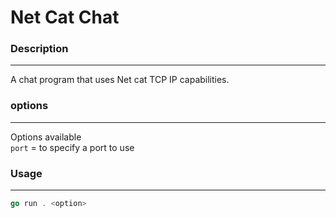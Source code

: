 # Net Cat Chat

### Description
_______
A chat program that uses Net cat TCP IP capabilities.

### options
_______
Options available<br>
`port` = to specify a port to use</br>

### Usage
_______
```go
go run . <option>
```
